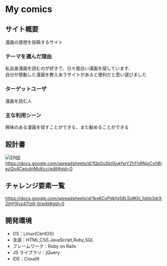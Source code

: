 # My comics

## サイト概要

漫画の感想を投稿するサイト

### テーマを選んだ理由

私自身漫画を読むのが好きで、日々面白い漫画を探しています、<br>
自分が感動した漫画を教えあうサイトがあると便利だと思い選びました

### ターゲットユーザ

漫画を読む人

### 主な利用シーン

興味のある漫画を探すことができる、また勧めることができる

## 設計書
![ER図 ](https://user-images.githubusercontent.com/78335744/113452113-529f8000-943e-11eb-96a7-bb7d34e6eefb.jpg)
https://docs.google.com/spreadsheets/d/1Qp0uSkt0jykfwYZhThRNjsCv08IezQy4CeicdnMuKcc/edit#gid=0



## チャレンジ要素一覧

https://docs.google.com/spreadsheets/d/1ksKCxPdkfg59LSjdKhi_1ghb3drX2jhY0lvz47tz6-0/edit#gid=0

## 開発環境

- OS：Linux(CentOS)
- 言語：HTML,CSS,JavaScript,Ruby,SQL
- フレームワーク：Ruby on Rails
- JS ライブラリ：jQuery
- IDE：Cloud9
